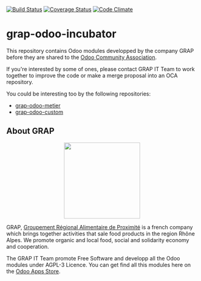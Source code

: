 [![Build Status](https://travis-ci.org/grap/grap-odoo-incubator.svg?branch=8.0)](https://travis-ci.org/grap/grap-odoo-incubator?branch=8.0)
[![Coverage Status](https://coveralls.io/repos/github/grap/grap-odoo-incubator/badge.svg?branch=8.0)](https://coveralls.io/github/grap/grap-odoo-incubator?branch=8.0)
[![Code Climate](https://codeclimate.com/github/grap/grap-odoo-incubator/badges/gpa.svg)](https://codeclimate.com/github/grap/grap-odoo-incubator)


# grap-odoo-incubator

This repository contains Odoo modules developped by the company GRAP before
they are shared to the
[Odoo Community Association](https://odoo-community.org/).

If you're interested by some of ones, please contact GRAP IT Team to work
together to improve the code or make a merge proposal into an OCA repository.

You could be interesting too by the following repositories:

* [grap-odoo-metier](https://github.com/grap/grap-odoo-metier)
* [grap-odoo-custom](https://github.com/grap/grap-odoo-custom)

## About GRAP

<p align="center">
   <img src="http://new.grap.coop/wp-content/uploads/2016/11/GRAP.png" width="200"/>
</p>

GRAP, [Groupement Régional Alimentaire de Proximité](http://www.grap.coop) is a
french company which brings together activities that sale food products in the
region Rhône Alpes. We promote organic and local food, social and solidarity
economy and cooperation.

The GRAP IT Team promote Free Software and developp all the Odoo modules under
AGPL-3 Licence. You can get find all this modules here on the
[Odoo Apps Store](https://www.odoo.com/apps/modules/browse?author=GRAP).
